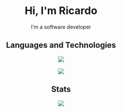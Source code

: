<h1 align="center">Hi, I'm Ricardo</h1>
<p align="center">I'm a software developer</p>

<h2 align="center">Languages and Technologies</h2>
<p align="center">
  <div align="center">
    <img src="https://skillicons.dev/icons?i=go,typescript,react,tailwind,nodejs,bun,mysql,postgres,express,nest,next"/>
    <br></br>
    <img src="https://skillicons.dev/icons?i=neovim,linux,bash,git,jest,docker,kubernetes,vscode"/>
  </div>
</p>

<h2 align="center">Stats</h2>
<p align="center"><a href="#">
    <img src="https://github-readme-stats.vercel.app/api/top-langs/?username=ricardoraposo&layout=compact&theme=aura_dark&count_private=true&hide_border=true&bg_color=0d1117">
</a></p>
